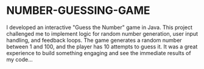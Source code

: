 # NUMBER-GUESSING-GAME


I developed an interactive "Guess the Number" game in Java. This project challenged me to implement logic for random number generation, user input handling, and feedback loops. The game generates a random number between 1 and 100, and the player has 10 attempts to guess it. It was a great experience to build something engaging and see the immediate results of my code...
